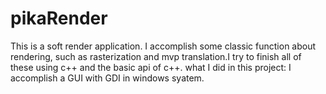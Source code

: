 # pikaRender
This is a soft render application. I accomplish some classic function about rendering, such as rasterization and mvp translation.I try to finish all of these using c++ and the basic api of c++.
what I did in this project:
I accomplish a GUI with GDI in windows syatem.

